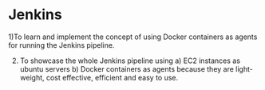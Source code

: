 # Jenkins

1)To learn and implement the concept of using Docker containers as agents for running the Jenkins pipeline.

2) To showcase the whole Jenkins pipeline using
   a) EC2 instances as ubuntu servers
   b) Docker containers as agents because they are light-weight, cost effective, efficient and easy to use.
